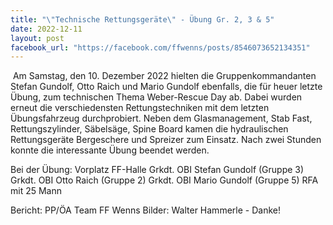 ```yaml
---
title: "\"Technische Rettungsgeräte\" - Übung Gr. 2, 3 & 5"
date: 2022-12-11
layout: post
facebook_url: "https://facebook.com/ffwenns/posts/8546073652134351"
---
```


️
Am Samstag, den 10. Dezember 2022 hielten die Gruppenkommandanten Stefan Gundolf, Otto Raich und Mario Gundolf ebenfalls, die für heuer letzte Übung, zum technischen Thema Weber-Rescue Day ab. Dabei wurden erneut die verschiedensten Rettungstechniken mit dem letzten Übungsfahrzeug durchprobiert. Neben dem Glasmanagement, Stab Fast, Rettungszylinder, Säbelsäge, Spine Board kamen die hydraulischen Rettungsgeräte Bergeschere und Spreizer zum Einsatz. Nach zwei Stunden konnte die interessante Übung beendet werden. 

Bei der Übung:
Vorplatz FF-Halle
Grkdt. OBI Stefan Gundolf (Gruppe 3)
Grkdt. OBI Otto Raich (Gruppe 2)
Grkdt. OBI Mario Gundolf (Gruppe 5)
RFA mit 25 Mann

Bericht: PP/ÖA Team FF Wenns
Bilder: Walter Hammerle - Danke!